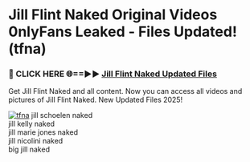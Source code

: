 # Jill Flint Naked Original Videos 0nlyFans Leaked - Files Updated! (tfna)

<h3>🔴 CLICK HERE 🌐==►► <a href="https://tinyurl.com/yckcrads" rel="nofollow">Jill Flint Naked Updated Files</a></h3>

Get Jill Flint Naked and all content. Now you can access all videos and pictures of Jill Flint Naked. New Updated Files 2025!

[![tfna](https://i.imgur.com/hpKpOFt.gif)](https://tinyurl.com/yckcrads)
jill schoelen naked<br>
jill kelly naked<br>
jill marie jones naked<br>
jill nicolini naked<br>
big jill naked